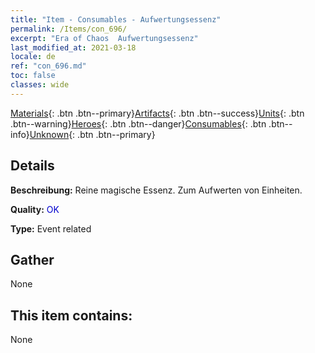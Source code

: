 ```yaml
---
title: "Item - Consumables - Aufwertungsessenz"
permalink: /Items/con_696/
excerpt: "Era of Chaos  Aufwertungsessenz"
last_modified_at: 2021-03-18
locale: de
ref: "con_696.md"
toc: false
classes: wide
---
```

 [Materials](/de/Items/){: .btn .btn--primary}[Artifacts](/de/Items/Artifacts/){: .btn .btn--success}[Units](/de/Items/Units/){: .btn .btn--warning}[Heroes](/de/Items/Heroes/){: .btn .btn--danger}[Consumables](/de/Items/Consumables/){: .btn .btn--info}[Unknown](/de/Items/Unknown/){: .btn .btn--primary}

## Details
 **Beschreibung:** Reine magische Essenz. Zum Aufwerten von Einheiten.

 **Quality:** <span style="color: #0000CD">OK</span>

 **Type:** Event related

## Gather

  None

## This item contains:

  None

